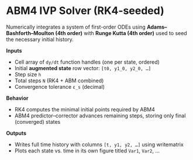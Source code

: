 # ABM4 IVP Solver (RK4-seeded)

Numerically integrates a system of first-order ODEs using **Adams–Bashforth–Moulton (4th order)** with **Runge Kutta (4th order)** used to seed the necessary initial history.

**Inputs**
- Cell array of `dy/dt` function handles (one per state, ordered)
- Initial **augmented state** row vector: `[t0, y1_0, y2_0, …]`
- Step size `h`
- Total steps `N` (RK4 + ABM combined)
- Convergence tolerance `ε_s` (decimal)

**Behavior**
- RK4 computes the minimal initial points required by ABM4
- ABM4 predictor–corrector advances remaining steps, storing only final (converged) states

**Outputs**
- Writes full time history with columns `[t, y1, y2, …]` using writematrix
- Plots each state vs. time in its own figure titled `Var1`, `Var2`, …

